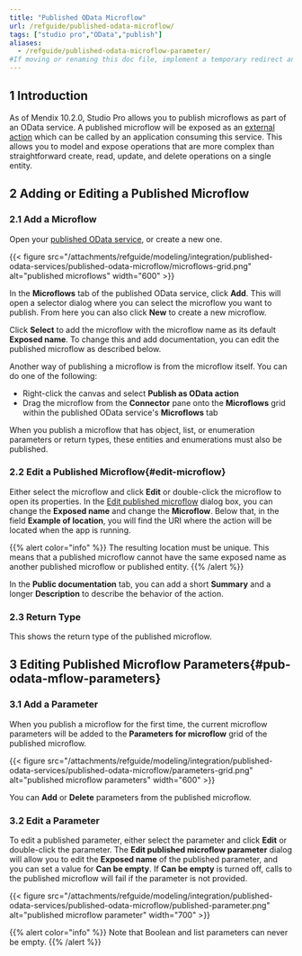 ```yaml
---
title: "Published OData Microflow"
url: /refguide/published-odata-microflow/
tags: ["studio pro","OData","publish"]
aliases:
  - /refguide/published-odata-microflow-parameter/
#If moving or renaming this doc file, implement a temporary redirect and let the respective team know they should update the URL in the product. See Mapping to Products for more details.
---
```


## 1 Introduction

As of Mendix 10.2.0, Studio Pro allows you to publish microflows as part of an OData service. A published microflow will be exposed as an [external action](/refguide/call-external-action/) which can be called by an application consuming this service. This allows you to model and expose operations that are more complex than straightforward create, read, update, and delete operations on a single entity.

## 2 Adding or Editing a Published Microflow

### 2.1 Add a Microflow

Open your [published OData service](/refguide/published-odata-services/), or create a new one.

{{< figure src="/attachments/refguide/modeling/integration/published-odata-services/published-odata-microflow/microflows-grid.png" alt="published microflows" width="600" >}}

In the **Microflows** tab of the published OData service, click **Add**. This will open a selector dialog where you can select the microflow you want to publish. From here you can also click **New** to create a new microflow.

Click **Select** to add the microflow with the microflow name as its default **Exposed name**. To change this and add documentation, you can edit the published microflow as described below.

Another way of publishing a microflow is from the microflow itself. You can do one of the following:

* Right-click the canvas and select **Publish as OData action**
* Drag the microflow from the **Connector** pane onto the **Microflows** grid within the published OData service's **Microflows** tab

When you publish a microflow that has object, list, or enumeration parameters or return types, these entities and enumerations must also be published.

### 2.2 Edit a Published Microflow{#edit-microflow}

Either select the microflow and click **Edit** or double-click the microflow to open its properties. In the [Edit published microflow](#pub-odata-mflow-parameters) dialog box, you can change the **Exposed name** and change the **Microflow**. Below that, in the field **Example of location**, you will find the URI where the action will be located when the app is running.

{{% alert color="info" %}}
The resulting location must be unique. This means that a published microflow cannot have the same exposed name as another published microflow or published entity.
{{% /alert %}}

In the **Public documentation** tab, you can add a short **Summary** and a longer **Description** to describe the behavior of the action.

### 2.3 Return Type

This shows the return type of the published microflow.

## 3 Editing Published Microflow Parameters{#pub-odata-mflow-parameters}

### 3.1 Add a Parameter

When you publish a microflow for the first time, the current microflow parameters will be added to the **Parameters for microflow** grid of the published microflow. 

{{< figure src="/attachments/refguide/modeling/integration/published-odata-services/published-odata-microflow/parameters-grid.png" alt="published microflow parameters" width="600" >}}

You can **Add** or **Delete** parameters from the published microflow.

### 3.2 Edit a Parameter

To edit a published parameter, either select the parameter and click **Edit** or double-click the parameter. The **Edit published microflow parameter** dialog will allow you to edit the **Exposed name** of the published parameter, and you can set a value for **Can be empty**. If **Can be empty** is turned off, calls to the published microflow will fail if the parameter is not provided.

{{< figure src="/attachments/refguide/modeling/integration/published-odata-services/published-odata-microflow/published-parameter.png" alt="published microflow parameter" width="700" >}}

{{% alert color="info" %}}
Note that Boolean and list parameters can never be empty.
{{% /alert %}}
